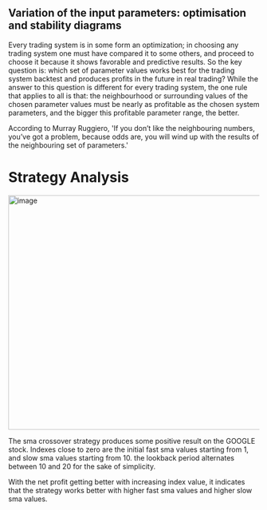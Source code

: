 ## Variation of the input parameters: optimisation and stability diagrams

Every trading system is in some form an optimization; in choosing any trading system one must have compared it to some others, and proceed to choose it because it shows favorable and predictive results. So the key question is: which set of parameter values works best for the trading system backtest and produces profits in the future in real trading? While the answer to this question is different for every trading system, the one rule that applies to all is that: the neighbourhood or surrounding values of the chosen parameter values must be nearly as profitable as the chosen system parameters, and the bigger this profitable parameter range, the better.

According to Murray Ruggiero, 'If you don’t like the neighbouring numbers, you’ve got a
problem, because odds are, you will wind up with the results of
the neighbouring set of parameters.'

# Strategy Analysis
<img width="1026" height="470" alt="image" src="https://github.com/user-attachments/assets/6f97ccf4-6ce5-4784-8bce-a6522a418969" />

The sma crossover strategy produces some positive result on the GOOGLE stock. Indexes close to zero are the initial fast sma values starting from 1, and slow sma values starting from 10. the lookback period alternates between 10 and 20 for the sake of simplicity.

With the net profit getting better with increasing index value, it indicates that the strategy works better with higher fast sma values and higher slow sma values.

